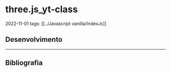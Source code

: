 # three.js_yt-class
2022-11-01
tags: [[../Javascript vanilla/IndexJs]]

## Desenvolvimento

-----------------------------------------------
## Bibliografia
